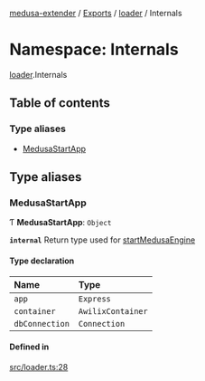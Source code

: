 [medusa-extender](../README.md) / [Exports](../modules.md) / [loader](loader.md) / Internals

# Namespace: Internals

[loader](loader.md).Internals

## Table of contents

### Type aliases

- [MedusaStartApp](loader.Internals.md#medusastartapp)

## Type aliases

### MedusaStartApp

Ƭ **MedusaStartApp**: `Object`

**`internal`**
Return type used for [startMedusaEngine](../classes/loader.Loader.md#startmedusaengine)

#### Type declaration

| Name | Type |
| :------ | :------ |
| `app` | `Express` |
| `container` | `AwilixContainer` |
| `dbConnection` | `Connection` |

#### Defined in

[src/loader.ts:28](https://github.com/adrien2p/medusa-extender/blob/9345158/src/loader.ts#L28)
